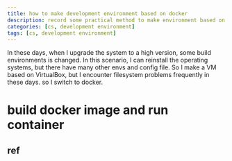 ```yaml
---
title: how to make development environment based on docker 
description: record some practical method to make environment based on docker
categories: [cs, development environment] 
tags: [cs, development environment]
---
```


In these days, when I upgrade the system to a high version, some build environments is changed. In this scenario, I can reinstall the operating systems, but there have many other envs and config file. So I make a VM based on VirtualBox, but I encounter filesystem problems frequently in these days. so I switch to docker. 

# build docker image and run container

## ref

